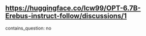 ## https://huggingface.co/lcw99/OPT-6.7B-Erebus-instruct-follow/discussions/1

contains_question: no